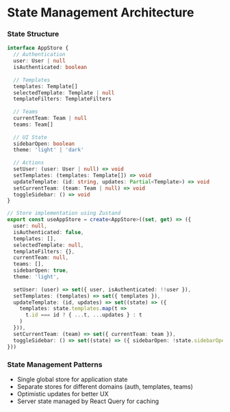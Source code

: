 # State Management Architecture

### State Structure
```typescript
interface AppStore {
  // Authentication
  user: User | null
  isAuthenticated: boolean
  
  // Templates
  templates: Template[]
  selectedTemplate: Template | null
  templateFilters: TemplateFilters
  
  // Teams
  currentTeam: Team | null
  teams: Team[]
  
  // UI State
  sidebarOpen: boolean
  theme: 'light' | 'dark'
  
  // Actions
  setUser: (user: User | null) => void
  setTemplates: (templates: Template[]) => void
  updateTemplate: (id: string, updates: Partial<Template>) => void
  setCurrentTeam: (team: Team | null) => void
  toggleSidebar: () => void
}

// Store implementation using Zustand
export const useAppStore = create<AppStore>((set, get) => ({
  user: null,
  isAuthenticated: false,
  templates: [],
  selectedTemplate: null,
  templateFilters: {},
  currentTeam: null,
  teams: [],
  sidebarOpen: true,
  theme: 'light',
  
  setUser: (user) => set({ user, isAuthenticated: !!user }),
  setTemplates: (templates) => set({ templates }),
  updateTemplate: (id, updates) => set((state) => ({
    templates: state.templates.map(t => 
      t.id === id ? { ...t, ...updates } : t
    )
  })),
  setCurrentTeam: (team) => set({ currentTeam: team }),
  toggleSidebar: () => set((state) => ({ sidebarOpen: !state.sidebarOpen }))
}))
```

### State Management Patterns
- Single global store for application state
- Separate stores for different domains (auth, templates, teams)
- Optimistic updates for better UX
- Server state managed by React Query for caching
